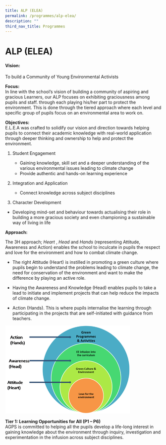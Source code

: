 ```yaml
---
title: ALP (ELEA)
permalink: /programmes/alp-elea/
description: ""
third_nav_title: Programmes
---
```

ALP (ELEA)
==========

#### Vision:<br>
To build a Community of Young Environmental Activists  
  
**Focus:**<br>
In line with the school’s vision of building a community of aspiring and gracious Learners, our ALP focuses on exhibiting graciousness among pupils and staff. through each playing his/her part to protect the environment. This is done through the tiered approach where each level and specific group of pupils focus on an environmental area to work on.  
  
**Objectives:**  <br>
E.L.E.A was crafted to solidify our vision and direction towards helping pupils to connect their academic knowledge with real-world application through deeper thinking and ownership to help and protect the environment.  

1.  Student Engagement
    
    *   Gaining knowledge, skill set and a deeper understanding of the various environmental issues leading to climate change
    *   Provide authentic and hands-on learning experience
    
2.  Integration and Application
    
    *   Connect knowledge across subject disciplines
    
3.  Character Development

*   Developing mind-set and behaviour towards actualising their role in building a more gracious society and even championing a sustainable way of living in life

  
**Approach:**

The 3H approach; _Heart_ , _Head_ and _Hands_ (representing Attitude, Awareness and Action) enables the school to inculcate in pupils the respect and love for the environment and how to combat climate change.  

*   The right Attitude (Heart) is instilled in promoting a green culture where pupils begin to understand the problems leading to climate change, the need for conservation of the environment and want to make the difference by playing an active role.  
    
*   Having the Awareness and Knowledge (Head) enables pupils to take a lead to initiate and implement projects that can help reduce the impacts of climate change.  
    
*   Action (Hands). This is where pupils internalise the learning through participating in the projects that are self-initiated with guidance from teachers.

<img src="/images/EE2.png"  
style="width:80%">

**Tier 1: Learning Opportunities for All (P1 – P6)**<br>
AGPS is committed to helping all the pupils develop a life-long interest in gaining knowledge about the environment through inquiry, investigation and experimentation in the infusion across subject disciplines.
